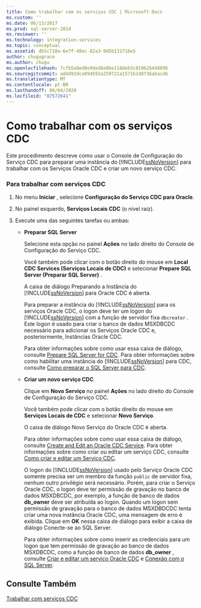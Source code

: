 ```yaml
---
title: Como trabalhar com os serviços CDC | Microsoft Docs
ms.custom: ''
ms.date: 06/13/2017
ms.prod: sql-server-2014
ms.reviewer: ''
ms.technology: integration-services
ms.topic: conceptual
ms.assetid: db5c718a-6e7f-48ec-82a3-9d5b131716e5
author: chugugrace
ms.author: chugu
ms.openlocfilehash: 7cfb5a0ed0e9ded8e0be118deb3c819626448896
ms.sourcegitcommit: ad4d92dce894592a259721a1571b1d8736abacdb
ms.translationtype: MT
ms.contentlocale: pt-BR
ms.lasthandoff: 08/04/2020
ms.locfileid: "87572641"
---
```

# <a name="how-to-work-with-cdc-services"></a>Como trabalhar com os serviços CDC
  Este procedimento descreve como usar o Console de Configuração do Serviço CDC para preparar uma instância do [!INCLUDE[ssNoVersion](../../includes/ssnoversion-md.md)] para trabalhar com os Serviços Oracle CDC e criar um novo serviço CDC.  
  
### <a name="to-work-with-cdc-services"></a>Para trabalhar com serviços CDC  
  
1.  No menu **Iniciar** , selecione **Configuração do Serviço CDC para Oracle**.  
  
2.  No painel esquerdo, **Serviços Locais CDC** (o nível raiz).  
  
3.  Execute uma das seguintes tarefas ou ambas:  
  
    -   **Preparar SQL Server**  
  
         Selecione esta opção no painel **Ações** no lado direito do Console de Configuração do Serviço CDC.  
  
         Você também pode clicar com o botão direito do mouse em **Local CDC Services (Serviços Locais de CDC)** e selecionar **Prepare SQL Server (Preparar SQL Server)** .  
  
         A caixa de diálogo Preparando a Instância do [!INCLUDE[ssNoVersion](../../includes/ssnoversion-md.md)] para Oracle CDC é aberta.  
  
         Para preparar a instância do [!INCLUDE[ssNoVersion](../../includes/ssnoversion-md.md)] para os serviços Oracle CDC, o logon deve ter um logon do [!INCLUDE[ssNoVersion](../../includes/ssnoversion-md.md)] com a função de servidor fixa `dbcreator` . Este logon é usado para criar o banco de dados MSXDBCDC necessário para adicionar os Serviços Oracle CDC e, posteriormente, Instâncias Oracle CDC.  
  
         Para obter informações sobre como usar essa caixa de diálogo, consulte [Prepare SQL Server for CDC](prepare-sql-server-for-cdc.md). Para obter informações sobre como habilitar uma instância do [!INCLUDE[ssNoVersion](../../includes/ssnoversion-md.md)] para CDC, consulte [Como preparar o SQL Server para CDC](how-to-prepare-sql-server-for-cdc.md).  
  
    -   **Criar um novo serviço CDC**  
  
         Clique em **Novo Serviço** no painel **Ações** no lado direito do Console de Configuração do Serviço CDC.  
  
         Você também pode clicar com o botão direito do mouse em **Serviços Locais de CDC** e selecionar **Novo Serviço**.  
  
         O caixa de diálogo Novo Serviço do Oracle CDC é aberta.  
  
         Para obter informações sobre como usar essa caixa de diálogo, consulte [Create and Edit an Oracle CDC Service](create-and-edit-an-oracle-cdc-service.md). Para obter informações sobre como criar ou editar um serviço CDC, consulte [Como criar e editar um Serviço CDC](how-to-create-and-edit-a-cdc-service.md).  
  
         O logon do [!INCLUDE[ssNoVersion](../../includes/ssnoversion-md.md)] usado pelo Serviço Oracle CDC somente precisa ser um membro da função `public` de servidor fixa, nenhum outro privilégio será necessário. Porém, para criar o Serviço Oracle CDC, o logon deve ter permissão de gravação no banco de dados MSXDBCDC, por exemplo, a função de banco de dados **db_owner** deve ser atribuída ao logon. Quando um logon sem permissão de gravação para o banco de dados MSXDBDCDC tenta criar uma nova instância Oracle CDC, uma mensagem de erro é exibida. Clique em **OK** nessa caixa de diálogo para exibir a caixa de diálogo Conecte-se ao SQL Server.  
  
         Para obter informações sobre como inserir as credenciais para um logon que tem permissão de gravação ao banco de dados MSXDBCDC, como a função de banco de dados **db_owner** , consulte [Criar e editar um serviço Oracle CDC](create-and-edit-an-oracle-cdc-service.md) e [Conexão com o SQL Server](connection-to-sql-server.md).  
  
## <a name="see-also"></a>Consulte Também  
 [Trabalhar com serviços CDC](work-with-cdc-services.md)  
  
  
